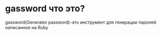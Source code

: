 # gassword что это?
gassword(Generator password)-это инструмент для генерации паролей написанное на Ruby
